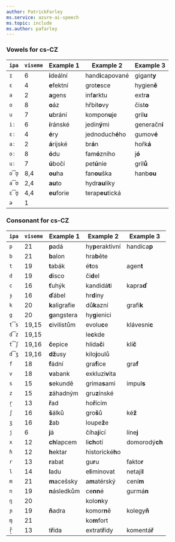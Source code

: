 ```yaml
---
author: PatrickFarley
ms.service: azure-ai-speech
ms.topic: include
ms.author: pafarley
---
```


### Vowels for cs-CZ

| `ipa` | `viseme` | Example 1      | Example 2         | Example 3      |
|-------|----------|----------------|-------------------|----------------|
| `ɪ`   | 6        | **i**deální    | hand**i**capované | gigant**y**    |
| `ɛ`   | 4        | **e**fektní    | grot**e**sce      | hygien**ě**    |
| `a`   | 2        | **a**gens      | inf**a**rktu      | extr**a**      |
| `o`   | 8        | **o**áz        | hřbit**o**vy      | čist**o**      |
| `u`   | 7        | **u**brání     | kompon**u**je     | gril**u**      |
| `iː`  | 6        | **í**ránské    | jedin**ý**mi      | generačn**í**  |
| `ɛː`  | 4        | **é**ry        | jednoduch**é**ho  | gumov**é**     |
| `aː`  | 2        | **á**rijské    | br**á**n          | hořk**á**      |
| `oː`  | 8        | **ó**du        | fam**ó**zního     | j**ó**         |
| `uː`  | 7        | **ú**bočí      | pet**ú**nie       | gril**ů**      |
| `o͡ʊ̯`| 8,4      | **ou**ha       | fan**ou**ška      | hanb**ou**     |
| `a͡ʊ` | 2,4      | **au**to       | hydr**au**liky    |                |
| `ɛ͡ʊ̯`| 4,4      | **eu**forie    | terap**eu**tická  |                |
| `ə`   | 1        |                |                   |                |

### Consonant for cs-CZ

| `ipa` | `viseme` | Example 1      | Example 2         | Example 3      |
|-------|----------|----------------|-------------------|----------------|
| `p`   | 21       | **p**adá       | hy**p**eraktivní  | handica**p**   |
| `b`   | 21       | **b**alon      | hra**b**ěte       |                |
| `t`   | 19       | **t**abák      | é**t**os          | agen**t**      |
| `d`   | 19       | **d**isco      | či**d**el         |                |
| `c`   | 16       | **ť**uhýk      | kandidá**t**i     | kapra**ď**     |
| `ɟ`   | 16       | **ď**ábel      | hr**d**iny        |                |
| `k`   | 20       | **k**aligrafie | dů**k**azní       | grafi**k**     |
| `g`   | 20       | **g**angstera  | hy**g**ienici     |                |
| `t͡s` | 19,15    | **c**ivilistům | evolu**c**e       | klávesni**c**  |
| `d͡z` | 19,15    |                | le**c**kde        |                |
| `t͡ʃ` | 19,16    | **č**epice     | hlída**č**i       | klí**č**       |
| `d͡ʒ` | 19,16    | **dž**usy      | kilo**j**oulů     |                |
| `f`   | 18       | **f**ádní      | gra**f**ice       | gra**f**       |
| `v`   | 18       | **v**abank     | exkluzi**v**ita   |                |
| `s`   | 15       | **s**ekundě    | grima**s**ami     | impul**s**     |
| `z`   | 15       | **z**áhadným   | gru**z**ínské     |                |
| `r̝`  | 13       | **ř**ad        | ho**ř**ícím       |                |
| `ʃ`   | 16       | **š**álků      | gro**š**ů         | ké**ž**        |
| `ʒ`   | 16       | **ž**ab        | loupe**ž**e       |                |
| `j`   | 6        | **j**á         | číha**j**ící      | líne**j**      |
| `x`   | 12       | **ch**lapcem   | li**ch**otí       | domorodý**ch** |
| `ɦ`   | 12       | **h**ektar     | historické**h**o  |                |
| `r`   | 13       | **r**abat      | gu**r**u          | fakto**r**     |
| `l`   | 14       | **l**adu       | e**l**iminovat    | netaji**l**    |
| `m`   | 21       | **m**acešsky   | a**m**atérský     | cení**m**      |
| `n`   | 19       | **n**ásledkům  | ce**nn**é         | gurmá**n**     |
| `ŋ`   | 20       |                | kolo**n**ky       |                |
| `ɲ`   | 19       | **ň**adra      | komor**n**ě       | kolegy**ň**    |
| `ɱ`   | 21       |                | ko**m**fort       |                |
| `r̝̊` | 13       | t**ř**ída      | extrat**ř**ídy    | komentá**ř**   |
